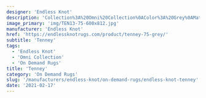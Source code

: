 ```yaml
---
designer: 'Endless Knot'
description: 'Collection%3A%20Omni%20Collection%0AColor%3A%20Grey%0AMaterial%3A%20100%25%20WoolPile%3A%201/4%22Width%3A%2013%272%22'
image_primary: 'img/TEN13-75-600x812.jpg'
manufacturer: 'Endless Knot'
href: 'https://endlessknotrugs.com/product/tenney-75-grey/'
subtitle: 'Tenney'
tags:
  - 'Endless Knot'
  - 'Omni Collection'
  - 'On Demand Rugs'
title: 'Tenney'
category: 'On Demand Rugs'
slug: '/manufacturers/endless-knot/on-demand-rugs/endless-knot-tenney'
date: '2021-02-17'
---
```

